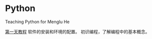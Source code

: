 # Python
 Teaching Python for Menglu He

[第一天教程](Tutorial/Guide01.md) 软件的安装和环境的配置。
[]() 初识编程，了解编程中的基本概念。